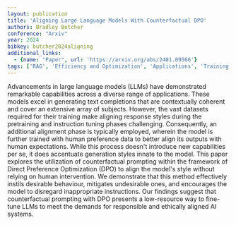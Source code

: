 ```yaml
---
layout: publication
title: 'Aligning Large Language Models With Counterfactual DPO'
authors: Bradley Butcher
conference: "Arxiv"
year: 2024
bibkey: butcher2024aligning
additional_links:
  - {name: "Paper", url: 'https://arxiv.org/abs/2401.09566'}
tags: ['RAG', 'Efficiency and Optimization', 'Applications', 'Training Techniques', 'Tools', 'Prompting', 'Reinforcement Learning', 'Pretraining Methods']
---
```

Advancements in large language models (LLMs) have demonstrated remarkable
capabilities across a diverse range of applications. These models excel in
generating text completions that are contextually coherent and cover an
extensive array of subjects. However, the vast datasets required for their
training make aligning response styles during the pretraining and instruction
tuning phases challenging. Consequently, an additional alignment phase is
typically employed, wherein the model is further trained with human preference
data to better align its outputs with human expectations. While this process
doesn't introduce new capabilities per se, it does accentuate generation styles
innate to the model. This paper explores the utilization of counterfactual
prompting within the framework of Direct Preference Optimization (DPO) to align
the model's style without relying on human intervention. We demonstrate that
this method effectively instils desirable behaviour, mitigates undesirable
ones, and encourages the model to disregard inappropriate instructions. Our
findings suggest that counterfactual prompting with DPO presents a low-resource
way to fine-tune LLMs to meet the demands for responsible and ethically aligned
AI systems.
